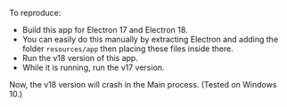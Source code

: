 To reproduce:

* Build this app for Electron 17 and Electron 18.
* You can easily do this manually by extracting Electron and adding the folder `resources/app` then placing these files inside there.
* Run the v18 version of this app.
* While it is running, run the v17 version.

Now, the v18 version will crash in the Main process. (Tested on Windows 10.)
